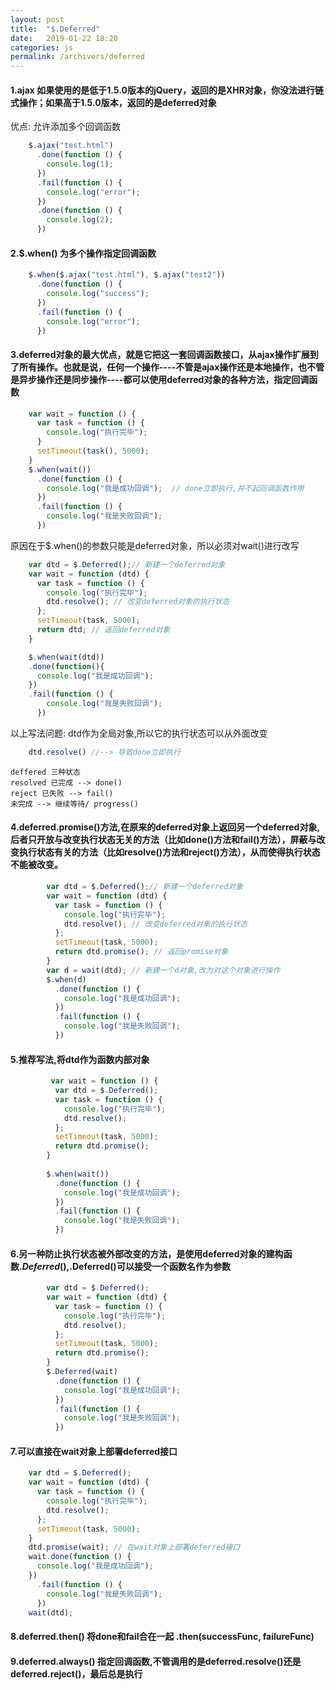 ```yaml
---
layout: post
title:  "$.Deferred"
date:   2019-01-22 18:20
categories: js
permalink: /archivers/deferred
---
```

#### 1.ajax 如果使用的是低于1.5.0版本的jQuery，返回的是XHR对象，你没法进行链式操作；如果高于1.5.0版本，返回的是deferred对象
优点: 允许添加多个回调函数
```js
    $.ajax("test.html")
      .done(function () {
        console.log(1);
      })
      .fail(function () {
        console.log("error");
      })
      .done(function () {
        console.log(2);
      })
```
#### 2.$.when()  为多个操作指定回调函数
```js
    $.when($.ajax("test.html"), $.ajax("test2"))
      .done(function () {
        console.log("success");
      })
      .fail(function () {
        console.log("error");
      })
```
#### 3.deferred对象的最大优点，就是它把这一套回调函数接口，从ajax操作扩展到了所有操作。也就是说，任何一个操作----不管是ajax操作还是本地操作，也不管是异步操作还是同步操作----都可以使用deferred对象的各种方法，指定回调函数
```js
    var wait = function () {
      var task = function () {
        console.log("执行完毕");
      }
      setTimeout(task(), 5000);
    }
    $.when(wait())
      .done(function () {
        console.log("我是成功回调");  // done立即执行,并不起回调函数作用
      })
      .fail(function () {
        console.log("我是失败回调");
      }) 
```
原因在于$.when()的参数只能是deferred对象，所以必须对wait()进行改写
```js
    var dtd = $.Deferred();// 新建一个deferred对象
    var wait = function (dtd) {
      var task = function () {
        console.log("执行完毕");
        dtd.resolve(); // 改变deferred对象的执行状态
      };
      setTimeout(task, 5000);
      return dtd; // 返回deferred对象
    }

    $.when(wait(dtd))
    .done(function(){
      console.log("我是成功回调"); 
    })
    .fail(function () {
        console.log("我是失败回调");
      }) 
```
以上写法问题: dtd作为全局对象,所以它的执行状态可以从外面改变
```js
    dtd.resolve() //--> 导致done立即执行 
```
    deffered 三种状态
    resolved 已完成 --> done()
    reject 已失败 --> fail()
    未完成 --> 继续等待/ progress()

#### 4.deferred.promise()方法,在原来的deferred对象上返回另一个deferred对象,后者只开放与改变执行状态无关的方法（比如done()方法和fail()方法），屏蔽与改变执行状态有关的方法（比如resolve()方法和reject()方法），从而使得执行状态不能被改变。
```js
        var dtd = $.Deferred();// 新建一个deferred对象
        var wait = function (dtd) {
          var task = function () {
            console.log("执行完毕");
            dtd.resolve(); // 改变deferred对象的执行状态
          };
          setTimeout(task, 5000);
          return dtd.promise(); // 返回promise对象
        }
        var d = wait(dtd); // 新建一个d对象,改为对这个对象进行操作
        $.when(d)
          .done(function () {
            console.log("我是成功回调");
          })
          .fail(function () {
            console.log("我是失败回调");
          })
```
#### 5.推荐写法,将dtd作为函数内部对象
```js
         var wait = function () {
          var dtd = $.Deferred();
          var task = function () {
            console.log("执行完毕");
            dtd.resolve();
          };
          setTimeout(task, 5000);
          return dtd.promise();
        }
    
        $.when(wait())
          .done(function () {
            console.log("我是成功回调");
          })
          .fail(function () {
            console.log("我是失败回调");
          })
 ```         
#### 6.另一种防止执行状态被外部改变的方法，是使用deferred对象的建构函数$.Deferred(),$.Deferred()可以接受一个函数名作为参数
```js
        var dtd = $.Deferred();
        var wait = function (dtd) {
          var task = function () {
            console.log("执行完毕");
            dtd.resolve();
          };
          setTimeout(task, 5000);
          return dtd.promise();
        }
        $.Deferred(wait)
          .done(function () {
            console.log("我是成功回调");
          })
          .fail(function () {
            console.log("我是失败回调");
          }) 
 ```       
#### 7.可以直接在wait对象上部署deferred接口
```js
    var dtd = $.Deferred();
    var wait = function (dtd) {
      var task = function () {
        console.log("执行完毕");
        dtd.resolve();
      };
      setTimeout(task, 5000);
    }
    dtd.promise(wait); // 在wait对象上部署deferred接口
    wait.done(function () {
      console.log("我是成功回调");
    })
      .fail(function () {
        console.log("我是失败回调");
      })
    wait(dtd);
```
#### 8.deferred.then() 将done和fail合在一起 .then(successFunc, failureFunc)
#### 9.deferred.always() 指定回调函数,不管调用的是deferred.resolve()还是deferred.reject()，最后总是执行
